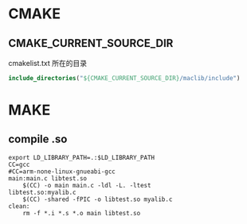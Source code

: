 

# CMAKE



## CMAKE_CURRENT_SOURCE_DIR



cmakelist.txt 所在的目录



```cmake
include_directories("${CMAKE_CURRENT_SOURCE_DIR}/maclib/include")
```



# MAKE



## compile .so



```
export LD_LIBRARY_PATH=.:$LD_LIBRARY_PATH
CC=gcc
#CC=arm-none-linux-gnueabi-gcc
main:main.c libtest.so
	$(CC) -o main main.c -ldl -L. -ltest
libtest.so:myalib.c
	$(CC) -shared -fPIC -o libtest.so myalib.c
clean:
	rm -f *.i *.s *.o main libtest.so
```









